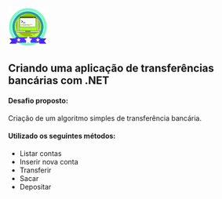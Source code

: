 <img src="https://github.com/beto-frs/Transferencia_Bancaria/blob/master/ico.png" width="80"/> 

## Criando uma aplicação de transferências bancárias com .NET


#### Desafio proposto:

Criação de um algoritmo simples de transferência bancária.



#### Utilizado os seguintes métodos:

- Listar contas
- Inserir nova conta
- Transferir
- Sacar
- Depositar


